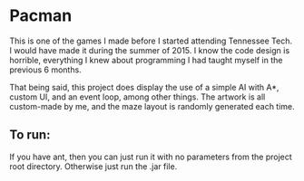 # Pacman

This is one of the games I made before I started attending Tennessee Tech. I would have made it during the summer of 2015. I know the code design is horrible, everything I knew about programming I had taught myself in the previous 6 months.

That being said, this project does display the use of a simple AI with A*, custom UI, and an event loop, among other things. The artwork is all custom-made by me, and the maze layout is randomly generated each time.


## To run:

If you have ant, then you can just run it with no parameters from the project root directory. Otherwise just run the .jar file.
